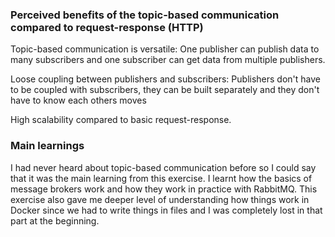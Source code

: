  ### Perceived benefits of the topic-based communication compared to request-response (HTTP)
 
 Topic-based communication is versatile: One publisher can publish data to many subscribers and one subscriber can get data from multiple publishers.
 
 Loose coupling between publishers and subscribers: Publishers don't have to be coupled with subscribers, they can be built separately and they don't have to know each others moves
 
 High scalability compared to basic request-response.

 ### Main learnings
 
 I had never heard about topic-based communication before so I could say that it was the main learning from this exercise. I learnt how the basics of message brokers work and how they work in practice with RabbitMQ. This exercise also gave me deeper level of understanding how things work in Docker since we had to write things in files and I was completely lost in that part at the beginning.
 
 
